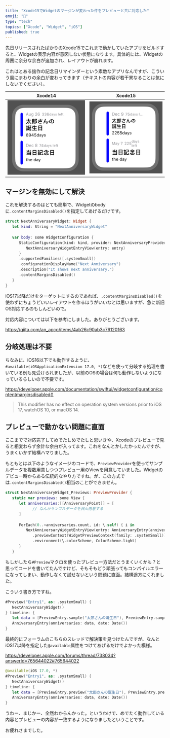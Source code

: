```yaml
---
title: "Xcode15でWidgetのマージンが変わった件をプレビューと共に対応した"
emoji: "🎼"
type: "tech"
topics: ["Xcode", "Widget", "iOS"]
published: true
---
```


先日リリースされたばかりのXcode15でこれまで動かしていたアプリをビルドすると、Widgetの表示内容が意図しない状態になります。具体的には、Widgetの周囲に余分な余白が追加され、レイアウトが崩れます。

これはとある拙作の記念日リマインダーという素敵なアプリなんですが、こういう風にまわりの余白が変わってきます（テキストの内容が若干異なることは気にしないでください）。

| Xcode14 | Xcode15 |
| :--: | :--: |
| ![](/images/f4bc5b407836a9/xcode14.png) | ![](/images/f4bc5b407836a9/xcode15.png)

## マージンを無効にして解決

これを解決するのはとても簡単で、Widgetのbodyに`.contentMarginsDisabled()`を指定してあげるだけです。

```swift
struct NextAnniversaryWidget: Widget {
   let kind: String = "NextAnniversaryWidget"

   var body: some WidgetConfiguration {
      StaticConfiguration(kind: kind, provider: NextAnniversaryProvider()) { entry in
         NextAnniversaryWidgetEntryView(entry: entry)
      }
      .supportedFamilies([.systemSmall])
      .configurationDisplayName("Next Anniversary")
      .description("It shows next anniversary.")
      .contentMarginsDisabled()
   }
}
```

iOS17以降だけをターゲットにするのであれば、`.contentMarginsDisabled()`を使わずにちょうどいいレイアウトを作るほうがいいなとは思いますが、急に新旧OS対応するのもしんどいので。

対応内容については以下を参考にしました。ありがとうございます。

https://qiita.com/an_apco/items/4ab26c90ab3c76120163

## 分岐処理は不要

ちなみに、iOS16以下でも動作するように、`#available(iOSApplicationExtension 17.0, *)`などを使って分岐する処理を書いている例も見受けられましたが、以前のOSの場合は何も動作しないようになっているらしいので不要です。

https://developer.apple.com/documentation/swiftui/widgetconfiguration/contentmarginsdisabled()

> This modifier has no effect on operation system versions prior to iOS 17, watchOS 10, or macOS 14.

## プレビューで動かない問題に直面

ここまでで対応完了してめでたしめでたしと思いきや、Xcodeのプレビューで見ると相変わらず余計な余白が入ってます。これをなんとかしたかったんですが、うまくいかず結構ハマりました。

もともとは以下のようなイメージのコードで、`PreviewProvider`を使ってサンプルデータを複数用意しつつプレビュー用のViewを用意していました。Widgetのデビュー時からある伝統的なやり方ですね。が、この方式では`.contentMarginsDisabled()`相当のことができません。

```swift
struct NextAnniversaryWidget_Previews: PreviewProvider {
   static var previews: some View {
      let anniversaries:[[AnniversaryPoint]] = [
            // なんかサンプルデータを沢山用意する
      ]

      ForEach(0..<anniversaries.count, id: \.self) { i in
         NextAnniversaryWidgetEntryView(entry: AnniversaryEntry(anniversaries: anniversaries[i], date: Date()))
            .previewContext(WidgetPreviewContext(family: .systemSmall))
            .environment(\.colorScheme, ColorScheme.light)
      }
   }
```

もしかしたら`#Preview`マクロを使ったプレビュー方法だとうまくいくかも？と思ってコードを書いてたんですけど、そもそもどう頑張ってもコンパイルエラーになってしまい、動作しなくて試せないという問題に直面。結構途方にくれました。

こういう書き方ですね。

```swift
#Preview("Entry1", as: .systemSmall) {
   NextAnniversaryWidget()
} timeline: {
   let data = [PreviewEntry.sample("太郎さんの誕生日"), PreviewEntry.sample("当日記念日",0)]
   AnniversaryEntry(anniversaries: data, date: Date())
}
```

最終的にフォーラムのこちらのスレッドで解決策を見つけたんですが、なんとiOS17以降を指定した`@available`属性をつけてあげるだけでよかった模様。

https://developer.apple.com/forums/thread/738034?answerId=765644022#765644022

```swift
@available(iOS 17.0, *)
#Preview("Entry1", as: .systemSmall) {
   NextAnniversaryWidget()
} timeline: {
   let data = [PreviewEntry.preview("太郎さんの誕生日"), PreviewEntry.preview("当日記念日",0)]
   AnniversaryEntry(anniversaries: data, date: Date())
}
```

うわー、まじかー、全然わからんかった。というわけで、めでたく動作している内容とプレビューの内容が一致するようになりましたということです。

お疲れさまでした。

